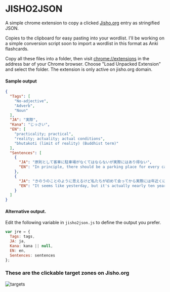 # JISHO2JSON

A simple chrome extension to copy a clicked [Jisho.org](http://jisho.org) entry as stringified JSON. 

Copies to the clipboard for easy pasting into your wordlist. I'll be working on a simple conversion script soon to import a wordlist in this format as Anki flashcards.

Copy all these files into a folder, then visit [chrome://extensions](chrome://extensions) in the address bar of your Chrome browser. Choose "Load Unpacked Extension" and select the folder. The extension is only active on jisho.org domain.

#### Sample output
```json
{
  "Tags": [
    "No-adjective", 
    "Adverb", 
    "Noun"
  ],
  "JA": "実際",
  "Kana": "じっさい",
  "EN": [
    "practicality; practical", 
    "reality; actuality; actual conditions", 
    "bhutakoti (limit of reality) (Buddhist term)"
  ],
  "Sentences": [
    {
      "JA": "原則として客車に駐車場がなくてはならないが実際にはあり得ない",
      "EN": "In principle, there should be a parking place for every car. In practice, this is not true."
    }, 
    {
      "JA": "きのうのことのように思えるけど私たちが初めて会ってから実際には年近くになるんですね",
      "EN": "It seems like yesterday, but it's actually nearly ten years since we first met."
    }
  ]
}
```

#### Alternative output.
Edit the following variable in `jisho2json.js` to define the output you prefer.
```javascript
var jre = {
  Tags: tags,
  JA: ja,
  Kana: kana || null,
  EN: en,
  Sentences: sentences
};
```

### These are the clickable target zones on Jisho.org
![targets](http://djtb.github.io/jisho2json/img/targets.png)
